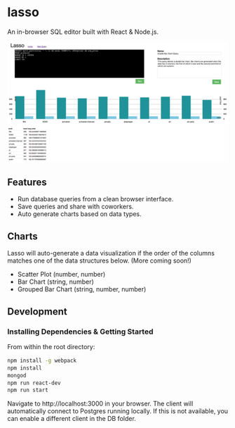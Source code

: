 # lasso
An in-browser SQL editor built with React &amp; Node.js.

<img src="Lasso.png" />

## Features
- Run database queries from a clean browser interface.
- Save queries and share with coworkers.
- Auto generate charts based on data types.

## Charts
Lasso will auto-generate a data visualization if the order of the columns matches one of the data structures below. (More coming soon!)
- Scatter Plot (number, number)
- Bar Chart (string, number)
- Grouped Bar Chart (string, number, number)

## Development
### Installing Dependencies & Getting Started

From within the root directory:

```sh
npm install -g webpack
npm install
mongod
npm run react-dev
npm run start
```

Navigate to http://localhost:3000 in your browser.  The client will automatically connect to Postgres running locally.  If this is not available, you can enable a different client in the DB folder.
